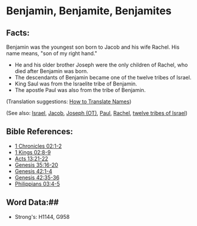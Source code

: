 # Benjamin, Benjamite, Benjamites #

## Facts: ##

Benjamin was the youngest son born to Jacob and his wife Rachel. His name means, "son of my right hand."

* He and his older brother Joseph were the only children of Rachel, who died after Benjamin was born.
* The descendants of Benjamin became one of the twelve tribes of Israel.
* King Saul was from the Israelite tribe of Benjamin.
* The apostle Paul was also from the tribe of Benjamin.

(Translation suggestions: [How to Translate Names](rc://en/ta/man/translate/translate-names))

(See also: [Israel](../kt/israel.md), [Jacob](jacob.md), [Joseph (OT)](josephot.md), [Paul](paul.md), [Rachel](rachel.md), [twelve tribes of Israel](../other/12tribesofisrael.md))

## Bible References: ##

* [1 Chronicles 02:1-2](rc://en/tn/help/1ch/02/01)
* [1 Kings 02:8-9](rc://en/tn/help/1ki/02/08)
* [Acts 13:21-22](rc://en/tn/help/act/13/21)
* [Genesis 35:16-20](rc://en/tn/help/gen/35/16)
* [Genesis 42:1-4](rc://en/tn/help/gen/42/01)
* [Genesis 42:35-36](rc://en/tn/help/gen/42/35)
* [Philippians 03:4-5](rc://en/tn/help/php/03/04)

## Word Data:##

* Strong's: H1144, G958
